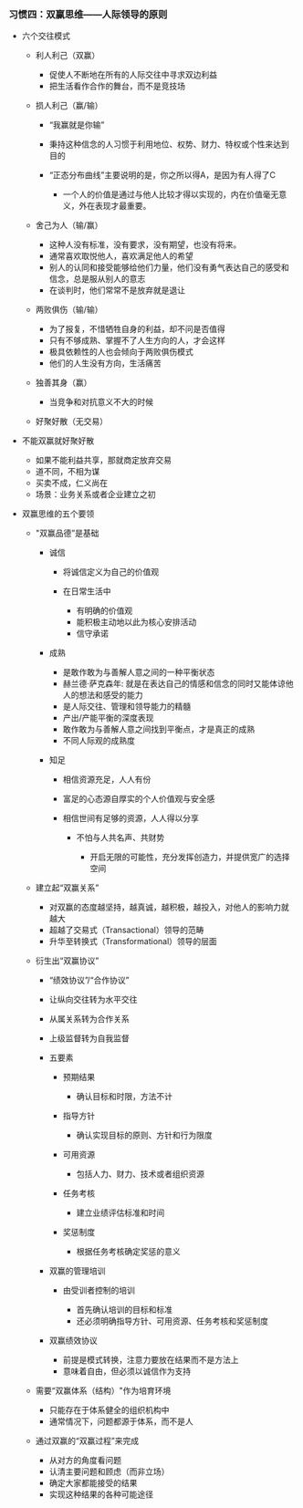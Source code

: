 ### 习惯四：双赢思维——人际领导的原则

- 六个交往模式

	- 利人利己（双赢）

		- 促使人不断地在所有的人际交往中寻求双边利益
		- 把生活看作合作的舞台，而不是竞技场

	- 损人利己（赢/输）

		- “我赢就是你输”
		- 秉持这种信念的人习惯于利用地位、权势、财力、特权或个性来达到目的
		- “正态分布曲线”主要说明的是，你之所以得A，是因为有人得了C

			- 一个人的价值是通过与他人比较才得以实现的，内在价值毫无意义，外在表现才最重要。

	- 舍己为人（输/赢）

		- 这种人没有标准，没有要求，没有期望，也没有将来。
		- 通常喜欢取悦他人，喜欢满足他人的希望
		- 别人的认同和接受能够给他们力量，他们没有勇气表达自己的感受和信念，总是服从别人的意志
		- 在谈判时，他们常常不是放弃就是退让

	- 两败俱伤（输/输）

		- 为了报复，不惜牺牲自身的利益，却不问是否值得
		- 只有不够成熟、掌握不了人生方向的人，才会这样
		- 极具依赖性的人也会倾向于两败俱伤模式
		- 他们的人生没有方向，生活痛苦

	- 独善其身（赢）

		- 当竞争和对抗意义不大的时候

	- 好聚好散（无交易）

- 不能双赢就好聚好散

	- 如果不能利益共享，那就商定放弃交易
	- 道不同，不相为谋
	- 买卖不成，仁义尚在
	- 场景：业务关系或者企业建立之初

- 双赢思维的五个要领

	- "双赢品德”是基础

		- 诚信

			- 将诚信定义为自己的价值观
			- 在日常生活中

				- 有明确的价值观
				- 能积极主动地以此为核心安排活动
				- 信守承诺

		- 成熟

			- 是敢作敢为与善解人意之间的一种平衡状态
			- 赫兰德·萨克森年: 就是在表达自己的情感和信念的同时又能体谅他人的想法和感受的能力
			- 是人际交往、管理和领导能力的精髓
			- 产出/产能平衡的深度表现
			- 敢作敢为与善解人意之间找到平衡点，才是真正的成熟
			- 不同人际观的成熟度

		- 知足

			- 相信资源充足，人人有份
			- 富足的心态源自厚实的个人价值观与安全感
			- 相信世间有足够的资源，人人得以分享

				- 不怕与人共名声、共财势

					- 开启无限的可能性，充分发挥创造力，并提供宽广的选择空间

	- 建立起“双赢关系”

		- 对双赢的态度越坚持，越真诚，越积极，越投入，对他人的影响力就越大
		- 超越了交易式（Transactional）领导的范畴
		- 升华至转换式（Transformational）领导的层面

	- 衍生出“双赢协议”

		- “绩效协议”/“合作协议”
		- 让纵向交往转为水平交往
		- 从属关系转为合作关系
		- 上级监督转为自我监督
		- 五要素

			- 预期结果

				- 确认目标和时限，方法不计

			- 指导方针

				- 确认实现目标的原则、方针和行为限度

			- 可用资源

				- 包括人力、财力、技术或者组织资源

			- 任务考核

				- 建立业绩评估标准和时间

			- 奖惩制度

				- 根据任务考核确定奖惩的意义

		- 双赢的管理培训

			- 由受训者控制的培训

				- 首先确认培训的目标和标准
				- 还必须明确指导方针、可用资源、任务考核和奖惩制度

		- 双赢绩效协议

			- 前提是模式转换，注意力要放在结果而不是方法上
			- 意味着自由，但必须以诚信作为支持

	- 需要“双赢体系（结构）"作为培育环境

		- 只能存在于体系健全的组织机构中
		- 通常情况下，问题都源于体系，而不是人

	- 通过双赢的“双赢过程”来完成

		- 从对方的角度看问题
		- 认清主要问题和顾虑（而非立场）
		- 确定大家都能接受的结果
		- 实现这种结果的各种可能途径

